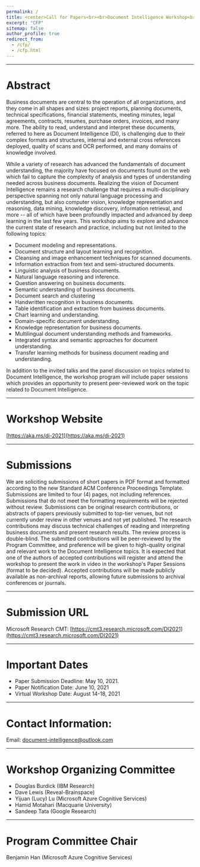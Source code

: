 ```yaml
---
permalink: /
title: <center>Call for Papers<br><br>Document Intelligence Workshop<br>at KDD 2021</center>
excerpt: "CFP"
sitemap: false
author_profile: true
redirect_from: 
  - /cfp/
  - /cfp.html
---
```


------
 
# Abstract 

Business documents are central to the operation of all organizations, and they
come in all shapes and sizes: project reports, planning documents, technical
specifications, financial statements, meeting minutes, legal agreements,
contracts, resumes, purchase orders, invoices, and many more. The ability to
read, understand and interpret these documents, referred to here as Document
Intelligence (DI), is challenging due to their complex formats and structures,
internal and external cross references deployed, quality of scans and OCR
performed, and many domains of knowledge involved.  

While a variety of research has advanced the fundamentals of document
understanding, the majority have focused on documents found on the web which
fail to capture the complexity of analysis and types of understanding needed
across business documents. Realizing the vision of Document Intelligence
remains a research challenge that requires a multi-disciplinary perspective
spanning not only natural language processing and understanding, but also
computer vision, knowledge representation and reasoning, data mining, knowledge
discovery, information retrieval, and more -- all of which have been profoundly
impacted and advanced by deep learning in the last few years. This workshop
aims to explore and advance the current state of research and practice,
including but not limited to the following topics: 

- Document modeling and representations. 
- Document structure and layout learning and recognition. 
- Cleansing and image enhancement techniques for scanned documents. 
- Information extraction from text and semi-structured documents. 
- Linguistic analysis of business documents. 
- Natural language reasoning and inference. 
- Question answering on business documents. 
- Semantic understanding of business documents. 
- Document search and clustering 
- Handwritten recognition in business documents. 
- Table identification and extraction from business documents. 
- Chart learning and understanding. 
- Domain-specific document understanding. 
- Knowledge representation for business documents. 
- Multilingual document understanding methods and frameworks. 
- Integrated syntax and semantic approaches for document understanding. 
- Transfer learning methods for business document reading and understanding. 

In addition to the invited talks and the panel discussion on topics related to
Document Intelligence, the workshop program will include paper sessions which
provides an opportunity to present peer-reviewed work on the topic related to
Document Intelligence. 

------

# Workshop Website 

[https://aka.ms/di-2021](https://aka.ms/di-2021)

------

# Submissions 

We are soliciting submissions of short papers in PDF format and formatted according to the new Standard ACM Conference Proceedings Template. Submissions are limited to four (4) pages, not including references. Submissions that do not meet the formatting requirements will be rejected without review. 
Submissions can be original research contributions, or abstracts of papers previously submitted to top-tier venues, but not currently under review in other venues and not yet published. The research contributions may discuss technical challenges of reading and interpreting business documents and present research results. 
The review process is double-blind. The submitted contributions will be peer-reviewed by the Program Committee, and preference will be given to high-quality original and relevant work to the Document Intelligence topics. It is expected that one of the authors of accepted contributions will register and attend the workshop to present the work in video in the workshop's Paper Sessions (format to be decided). Accepted contributions will be made publicly available as non-archival reports, allowing future submissions to archival conferences or journals. 

------

# Submission URL 

Microsoft Research CMT: [https://cmt3.research.microsoft.com/DI2021](https://cmt3.research.microsoft.com/DI2021)

------

# Important Dates 

- Paper Submission Deadline: May 10, 2021. 
- Paper Notification Date: June 10, 2021 
- Virtual Workshop Date: August 14-18, 2021 

------

# Contact Information: 

Email: document-intelligence@outlook.com  

------

# Workshop Organizing Committee 

- Douglas Burdick (IBM Research) 
- Dave Lewis (Reveal-Brainspace) 
- Yijuan (Lucy) Lu (Microsoft Azure Cognitive Services) 
- Hamid Motahari (Macquarie University) 
- Sandeep Tata (Google Research) 

------

# Program Committee Chair 

Benjamin Han (Microsoft Azure Cognitive Services) 
